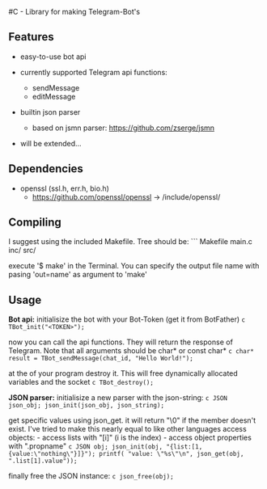 
#C - Library for making Telegram-Bot's

Features
--------

- easy-to-use bot api
- currently supported Telegram api functions:
	- sendMessage
	- editMessage
- builtin json parser
	- based on jsmn parser: https://github.com/zserge/jsmn

- will be extended...


Dependencies
------------

- openssl (ssl.h, err.h, bio.h)
	- https://github.com/openssl/openssl -> /include/openssl/

Compiling
---------

I suggest using the included Makefile. Tree should be:
	```
	Makefile
	main.c
	inc/
	src/

execute '$ make' in the Terminal.
You can specify the output file name with pasing 'out=name' as argument to 'make'

Usage
-----

**Bot api:**
initialisize the bot with your Bot-Token (get it from BotFather)
	```c
	TBot_init("<TOKEN>");
	```

now you can call the api functions. They will return the response of Telegram.
Note that all arguments should be char* or const char*
	```c
	char* result = TBot_sendMessage(chat_id, "Hello World!");
	```

at the of your program destroy it. This will free dynamically
allocated variables and the socket
	```c
	TBot_destroy();
	```

**JSON parser:**
initialisize a new parser with the json-string:
	```c
	JSON json_obj;
	json_init(json_obj, json_string);
	```

get specific values using json_get. it will return "\0" if the member doesn't exist.
I've tried to make this nearly equal to like other languages access objects:
	- access lists with "[i]" (i is the index)
	- access object properties with ".propname"
	```c
	JSON obj;
	json_init(obj, "{list:[1,{value:\"nothing\"}]}");
	printf( "value: \"%s\"\n", json_get(obj, ".list[1].value"));
	```

finally free the JSON instance:
	```c
	json_free(obj);
	```